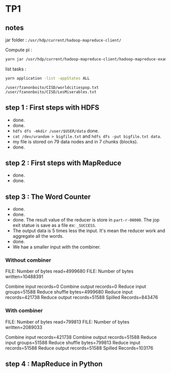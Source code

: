 # TP1

## notes

jar folder : `/usr/hdp/current/hadoop-mapreduce-client/`

Compute pi :

```bash
yarn jar /usr/hdp/current/hadoop-mapreduce-client/hadoop-mapreduce-examples.jar pi 10000 1000
```

list tasks :

```bash
yarn application -list -appStates ALL
```

`/user/fzanonboito/CISD/worldcitiespop.txt`
`/user/fzanonboito/CISD/LesMiserables.txt`

## step 1 : First steps with HDFS

- done.
- done.
- `hdfs dfs -mkdir /user/$USER/data` done.
- `cat /dev/urandom > bigfile.txt` and `hdfs dfs -put bigfile.txt data`.
- my file is stored on 79 data nodes and in 7 chunks (blocks).
- done.

## step 2 : First steps with MapReduce

- done.
- done.

## step 3 : The Word Counter

- done.
- done.
- done. The result value of the reducer is store in `part-r-00000`. The jop exit statue is save as a file ex: `_SUCCESS`.
- The output data is 5 times less the input. It's mean the reducer work and aggregate all the words.
- done.
- We hae a smaller input with the combiner.

### Without combiner

FILE: Number of bytes read=4999680
FILE: Number of bytes written=10488391

Combine input records=0
Combine output records=0
Reduce input groups=51588
Reduce shuffle bytes=4999680
Reduce input records=421738
Reduce output records=51588
Spilled Records=843476

### With combiner

FILE: Number of bytes read=799813
FILE: Number of bytes written=2089033

Combine input records=421738
Combine output records=51588
Reduce input groups=51588
Reduce shuffle bytes=799813
Reduce input records=51588
Reduce output records=51588
Spilled Records=103176

## step 4 : MapReduce in Python

